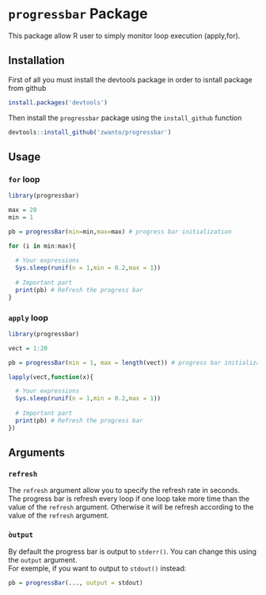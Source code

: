# `progressbar` Package
  
This package allow R user to simply monitor loop execution (apply,for).

## Installation

First of all you must install the devtools package in order to isntall package from github

```r
install.packages('devtools')
```

Then install the `progressbar` package using the `install_github` function

```r
devtools::install_github('zwanto/progressbar')
```

## Usage

### `for` loop

```r
library(progressbar)

max = 20
min = 1

pb = progressBar(min=min,max=max) # progress bar initialization

for (i in min:max){
  
  # Your expressions
  Sys.sleep(runif(n = 1,min = 0.2,max = 1))
  
  # Important part
  print(pb) # Refresh the progress bar
}
```

### `apply` loop

```r
library(progressbar)

vect = 1:20

pb = progressBar(min = 1, max = length(vect)) # progress bar initialization

lapply(vect,function(x){

  # Your expressions
  Sys.sleep(runif(n = 1,min = 0.2,max = 1))
  
  # Important part
  print(pb) # Refresh the progress bar
})
```

## Arguments

### `refresh`

The `refresh` argument allow you to specify the refresh rate in seconds.  
The progress bar is refresh every loop if one loop take more time than the value of the `refresh` argument. Otherwise it will be refresh according to the value of the `refresh` argument.

### `òutput`

By default the progress bar is output to `stderr()`. You can change this using the `output` argument.  
For exemple, if you want to output to `stdout()` instead:

```r
pb = progressBar(..., output = stdout)
```